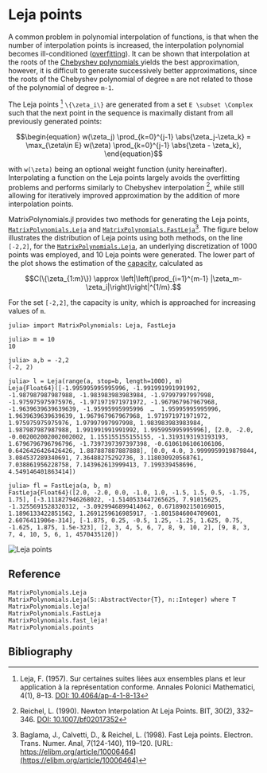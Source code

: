 # Leja points

A common problem in polynomial interpolation of functions, is that
when the number of interpolation points is increased, the
interpolation polynomial becomes ill-conditioned
([overfitting](https://en.wikipedia.org/wiki/Overfitting)). It can be
shown that interpolation at the roots of the [Chebyshev polynomials
](https://en.wikipedia.org/wiki/Chebyshev_polynomials) yields the best
approximation, however, it is difficult to generate successively
better approximations, since the roots of the Chebyshev polynomial of
degree ``m`` are not related to those of the polynomial of degree
``m-1``.

The Leja points [^Leja] ``\{\zeta_i\}`` are generated from a set ``E
\subset \Complex`` such that the next point in the sequence is
maximally distant from all previously generated points:

```math
\begin{equation}
w(\zeta_j)
\prod_{k=0}^{j-1} \abs{\zeta_j-\zeta_k} =
\max_{\zeta\in E}
w(\zeta)
\prod_{k=0}^{j-1}
\abs{\zeta - \zeta_k},
\end{equation}
```
with ``w(\zeta)`` being an optional weight function (unity
hereinafter). Interpolating a function on the Leja points largely
avoids the overfitting problems and performs similarly to Chebyshev
interpolation [^Reichel], while still allowing
for iteratively improved approximation by the addition of more
interpolation points.

MatrixPolynomials.jl provides two methods for generating the Leja
points, [`MatrixPolynomials.Leja`](@ref) and
[`MatrixPolynomials.FastLeja`](@ref)[^Baglama]. The figure below
illustrates the distribution of Leja points using both methods, on the
line ``[-2,2]``, for the [`MatrixPolynomials.Leja`](@ref), an
underlying discretization of 1000 points was employed, and 10 Leja
points were generated. The lower part of the plot shows the estimation
of the [capacity](https://en.wikipedia.org/wiki/Capacity_of_a_set),
calculated as
```math
C(\{\zeta_{1:m}\}) \approx
\left|\left(\prod_{i=1}^{m-1} |\zeta_m-\zeta_i|\right)\right|^{1/m}.
```
For the set ``[-2,2]``, the capacity is unity, which is approached for
increasing values of ``m``.

```julia-repl
julia> import MatrixPolynomials: Leja, FastLeja

julia> m = 10
10

julia> a,b = -2,2
(-2, 2)

julia> l = Leja(range(a, stop=b, length=1000), m)
Leja{Float64}([-1.995995995995996, -1.991991991991992, -1.987987987987988, -1.983983983983984, -1.97997997997998, -1.975975975975976, -1.971971971971972, -1.967967967967968, -1.9639639639639639, -1.95995995995996  …  1.95995995995996, 1.9639639639639639, 1.967967967967968, 1.971971971971972, 1.975975975975976, 1.97997997997998, 1.983983983983984, 1.987987987987988, 1.991991991991992, 1.995995995995996], [2.0, -2.0, -0.002002002002002002, 1.155155155155155, -1.3193193193193193, 1.6796796796796796, -1.7397397397397398, -0.6106106106106106, 0.6426426426426426, 1.887887887887888], [0.0, 4.0, 3.9999959919879844, 3.084537289340691, 7.36488275292736, 3.118030920568761, 7.038861956228758, 7.143962613999413, 7.199339458696, 4.549146401863414])

julia> fl = FastLeja(a, b, m)
FastLeja{Float64}([2.0, -2.0, 0.0, -1.0, 1.0, -1.5, 1.5, 0.5, -1.75, 1.75], [-3.111827946268022, -1.5140533447265625, 7.91015625, -1.3255691528320312, -3.0929946899414062, 0.6718902150169015, 1.1896133422851562, 1.2691259616985917, -1.8015846004709601, 2.6076411906e-314], [-1.875, 0.25, -0.5, 1.25, -1.25, 1.625, 0.75, -1.625, 1.875, 1.5e-323], [2, 3, 4, 5, 6, 7, 8, 9, 10, 2], [9, 8, 3, 7, 4, 10, 5, 6, 1, 4570435120])
```

![Leja points](figures/leja_points.svg)

## Reference

```@docs
MatrixPolynomials.Leja
MatrixPolynomials.Leja(S::AbstractVector{T}, n::Integer) where T
MatrixPolynomials.leja!
MatrixPolynomials.FastLeja
MatrixPolynomials.fast_leja!
MatrixPolynomials.points
```

## Bibliography

[^Leja]: Leja, F. (1957). Sur certaines suites liées aux ensembles
    plans et leur application à la représentation conforme. Annales
    Polonici Mathematici, 4(1), 8–13. [DOI:
    10.4064/ap-4-1-8-13](http://dx.doi.org/10.4064/ap-4-1-8-13)

[^Reichel]: Reichel, L. (1990). Newton Interpolation At Leja
    Points. BIT, 30(2), 332–346. [DOI:
    10.1007/bf02017352](http://dx.doi.org/10.1007/bf02017352)

[^Baglama]: Baglama, J., Calvetti, D., & Reichel, L. (1998). Fast Leja
    points. Electron. Trans. Numer. Anal, 7(124-140), 119–120. [URL:
    https://elibm.org/article/10006464](https://elibm.org/article/10006464)
